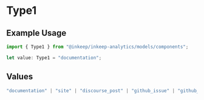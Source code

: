 # Type1

## Example Usage

```typescript
import { Type1 } from "@inkeep/inkeep-analytics/models/components";

let value: Type1 = "documentation";
```

## Values

```typescript
"documentation" | "site" | "discourse_post" | "github_issue" | "github_discussion" | "stackoverflow_question" | "discord_forum_post" | "discord_message" | "custom_question_answer"
```